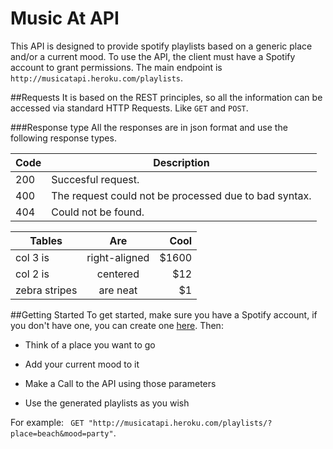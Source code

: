 # Music At API

This API is designed to provide spotify playlists based on a generic place and/or a current mood. 
To use the API, the client must have a Spotify account to grant permissions. 
The main endpoint is `http://musicatapi.heroku.com/playlists`.

##Requests
It is based on the REST principles, so all the information can be accessed via standard HTTP Requests.
Like `GET` and `POST`.

###Response type
All the responses are in json format and use the following response types.

| Code | Description                                           |
|------|-------------------------------------------------------|
| 200  | Succesful request.                                    |
| 400  | The request could not be processed due to bad syntax. |
| 404  | Could not be found.                                   |

| Tables        | Are           | Cool  |
| ------------- |:-------------:| -----:|
| col 3 is      | right-aligned | $1600 |
| col 2 is      | centered      |   $12 |
| zebra stripes | are neat      |    $1 |

##Getting Started
To get started, make sure you have a Spotify account, if you don't have one, you can create one [here](https://www.spotify.com/).
Then:

* Think of a place you want to go

* Add your current mood to it

* Make a Call to the API using those parameters

* Use the generated playlists as you wish

For example:
` GET "http://musicatapi.heroku.com/playlists/?place=beach&mood=party"`.